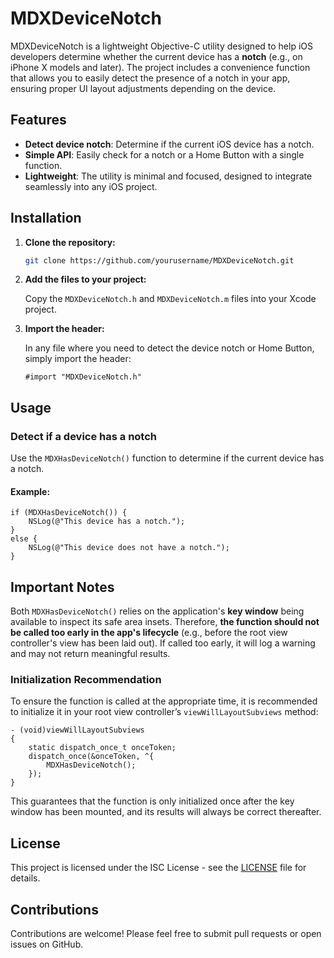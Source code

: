 # MDXDeviceNotch

MDXDeviceNotch is a lightweight Objective-C utility designed to help iOS developers determine whether the current device has a **notch** (e.g., on iPhone X models and later). The project includes a convenience function that allows you to easily detect the presence of a notch in your app, ensuring proper UI layout adjustments depending on the device.

## Features

- **Detect device notch**: Determine if the current iOS device has a notch.
- **Simple API**: Easily check for a notch or a Home Button with a single function.
- **Lightweight**: The utility is minimal and focused, designed to integrate seamlessly into any iOS project.

## Installation

1. **Clone the repository:**

    ```bash
    git clone https://github.com/yourusername/MDXDeviceNotch.git
    ```

2. **Add the files to your project:**

   Copy the `MDXDeviceNotch.h` and `MDXDeviceNotch.m` files into your Xcode project.

3. **Import the header:**

   In any file where you need to detect the device notch or Home Button, simply import the header:

    ```objc
    #import "MDXDeviceNotch.h"
    ```

## Usage

### Detect if a device has a notch

Use the `MDXHasDeviceNotch()` function to determine if the current device has a notch.

#### Example:

```objc
if (MDXHasDeviceNotch()) {
    NSLog(@"This device has a notch.");
} 
else {
    NSLog(@"This device does not have a notch.");
}
```

## Important Notes

Both `MDXHasDeviceNotch()` relies on the application's **key window** being available to inspect its safe area insets. Therefore, **the function should not be called too early in the app's lifecycle** (e.g., before the root view controller's view has been laid out). If called too early, it will log a warning and may not return meaningful results.

### Initialization Recommendation

To ensure the function is called at the appropriate time, it is recommended to initialize it in your root view controller’s `viewWillLayoutSubviews` method:

```objc
- (void)viewWillLayoutSubviews
{
    static dispatch_once_t onceToken;
    dispatch_once(&onceToken, ^{
        MDXHasDeviceNotch();
    });
}
```

This guarantees that the function is only initialized once after the key window has been mounted, and its results will always be correct thereafter.

## License

This project is licensed under the ISC License - see the [LICENSE](LICENSE) file for details.

## Contributions

Contributions are welcome! Please feel free to submit pull requests or open issues on GitHub.
